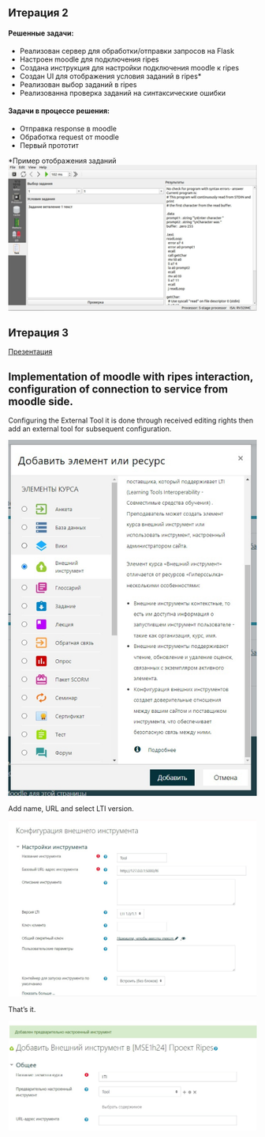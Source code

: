 ## Итерация 2 
#### Решенные задачи:
 - Реализован сервер для обработки/отправки запросов на Flask
 - Настроен moodle для подключения ripes 
 - Создана инструкция для настройки подключения moodle к ripes
 - Создан UI для отображения условия заданий в ripes*  
 - Реализован выбор заданий в ripes
 - Реализованна проверка заданий на синтаксические ошибки
   
#### Задачи в процессе решения:
 - Отправка response в moodle 
 - Обработка request от moodle
 - Первый прототит

*Пример отображения заданий
![example2](https://github.com/moevm/mse1h2024-ripes/blob/master/resources/images/example2.jpeg)

## Итерация 3
[Презентация](https://github.com/moevm/mse1h2024-ripes/blob/master/Ripes3.pdf)


## Implementation of moodle with ripes interaction, configuration of connection to service from moodle side.
Configuring the External Tool it is done through received editing rights then add an external tool for subsequent configuration.
<p align="center">
	<img src="https://github.com/moevm/mse1h2024-ripes/blob/master/resources/images/externaltool.jpg" />
</p>
Add name, URL and select LTI version.
<p align="center">
    <img src="https://github.com/moevm/mse1h2024-ripes/blob/master/resources/images/nameurl.jpg" />
</p>
That’s it.
<p align="center">
    <img src="https://github.com/moevm/mse1h2024-ripes/blob/master/resources/images/reslti.jpg" />
</p>

